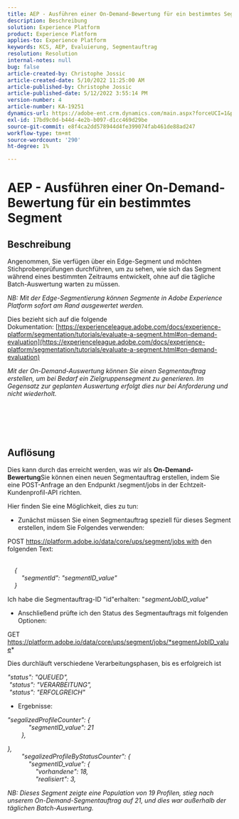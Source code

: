 ```yaml
---
title: AEP - Ausführen einer On-Demand-Bewertung für ein bestimmtes Segment
description: Beschreibung
solution: Experience Platform
product: Experience Platform
applies-to: Experience Platform
keywords: KCS, AEP, Evaluierung, Segmentauftrag
resolution: Resolution
internal-notes: null
bug: false
article-created-by: Christophe Jossic
article-created-date: 5/10/2022 11:25:00 AM
article-published-by: Christophe Jossic
article-published-date: 5/12/2022 3:55:14 PM
version-number: 4
article-number: KA-19251
dynamics-url: https://adobe-ent.crm.dynamics.com/main.aspx?forceUCI=1&pagetype=entityrecord&etn=knowledgearticle&id=e9b791cf-53d0-ec11-a7b5-00224809c101
exl-id: 17bd9c0d-b44d-4e2b-b097-d1cc469d29be
source-git-commit: e8f4ca2dd578944d4fe399074fab461de88ad247
workflow-type: tm+mt
source-wordcount: '290'
ht-degree: 1%

---
```


# AEP - Ausführen einer On-Demand-Bewertung für ein bestimmtes Segment

## Beschreibung


Angenommen, Sie verfügen über ein Edge-Segment und möchten Stichprobenprüfungen durchführen, um zu sehen, wie sich das Segment während eines bestimmten Zeitraums entwickelt, ohne auf die tägliche Batch-Auswertung warten zu müssen.

*NB: Mit der Edge-Segmentierung können Segmente in Adobe Experience Platform sofort am Rand ausgewertet werden.*



Dies bezieht sich auf die folgende Dokumentation: [https://experienceleague.adobe.com/docs/experience-platform/segmentation/tutorials/evaluate-a-segment.html#on-demand-evaluation](https://experienceleague.adobe.com/docs/experience-platform/segmentation/tutorials/evaluate-a-segment.html#on-demand-evaluation)

*Mit der On-Demand-Auswertung können Sie einen Segmentauftrag erstellen, um bei Bedarf ein Zielgruppensegment zu generieren. Im Gegensatz zur geplanten Auswertung erfolgt dies nur bei Anforderung und nicht wiederholt.*




<br><br> <br><br>

## Auflösung


Dies kann durch das erreicht werden, was wir als <b>On-Demand-Bewertung</b>Sie können einen neuen Segmentauftrag erstellen, indem Sie eine POST-Anfrage an den Endpunkt /segment/jobs in der Echtzeit-Kundenprofil-API richten.



Hier finden Sie eine Möglichkeit, dies zu tun:



- Zunächst müssen Sie einen Segmentauftrag speziell für dieses Segment erstellen, indem Sie Folgendes verwenden:


POST https://platform.adobe.io/data/core/ups/segment/jobs with den folgenden Text:

*<br>    {
<br>        &quot;segmentId&quot;: &quot;segmentID_value&quot;
<br>    }*



Ich habe die Segmentauftrag-ID &quot;id&quot;erhalten: &quot;*segmentJobID_value*&quot;



- Anschließend prüfte ich den Status des Segmentauftrags mit folgenden Optionen:


GET https://platform.adobe.io/data/core/ups/segment/jobs/*segmentJobID_value*



Dies durchläuft verschiedene Verarbeitungsphasen, bis es erfolgreich ist

*&quot;status&quot;: &quot;QUEUED&quot;,
<br> &quot;status&quot;: &quot;VERARBEITUNG&quot;,
<br> &quot;status&quot;: &quot;ERFOLGREICH&quot;*



- Ergebnisse:


*&quot;segalizedProfileCounter&quot;: {
<br>            &quot;segmentID_value&quot;: 21
<br>        },*

*},
<br>        &quot;segalizedProfileByStatusCounter&quot;: {
<br>            &quot;segmentID_value&quot;: {
<br>                &quot;vorhandene&quot;: 18,
<br>                &quot;realisiert&quot;: 3,<br>*



*NB: Dieses Segment zeigte eine Population von 19 Profilen, stieg nach unserem On-Demand-Segmentauftrag auf 21, und dies war außerhalb der täglichen Batch-Auswertung.*
